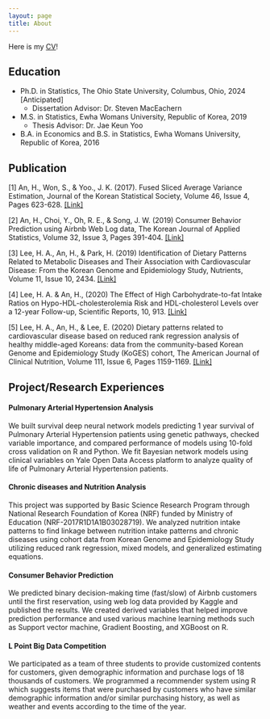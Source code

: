 ```yaml
---
layout: page
title: About
---
```


Here is my [CV](files/HyoinAn_OSU_CV.pdf)!

## Education

* Ph.D. in Statistics, The Ohio State University, Columbus, Ohio, 2024 [Anticipated]
  - Dissertation Advisor: Dr. Steven MacEachern
* M.S. in Statistics, Ewha Womans University, Republic of Korea, 2019
  - Thesis Advisor: Dr. Jae Keun Yoo
* B.A. in Economics and B.S. in Statistics, Ewha Womans University, Republic of Korea, 2016

## Publication

[1] An, H., Won, S., & Yoo., J. K. (2017). Fused Sliced Average Variance Estimation, Journal of the Korean
Statistical Society, Volume 46, Issue 4, Pages 623-628. [[Link]](https://www.sciencedirect.com/science/article/pii/S1226319217300431?casa_token=T_W-lytb9rUAAAAA:XL5YiRclZCQDhwtVAom-GGIyoSz9nR7pstAsVGQcBjsz0IK94cFpyvyob6vuK4-XgSEYh9Jk79Y)

[2] An, H., Choi, Y., Oh, R. E., & Song, J. W. (2019) Consumer Behavior Prediction using Airbnb Web Log data, The Korean Journal of Applied Statistics, Volume 32, Issue 3, Pages 391-404. [[Link]](https://www.koreascience.or.kr/article/JAKO201919341608325.page)

[3] Lee, H. A., An, H., & Park, H. (2019) Identification of Dietary Patterns Related to Metabolic Diseases and Their Association with Cardiovascular Disease: From the Korean Genome and Epidemiology Study, Nutrients, Volume 11, Issue 10, 2434. [[Link]](https://www.mdpi.com/2072-6643/11/10/2434)

[4] Lee, H. A. & An, H., (2020) The Effect of High Carbohydrate-to-fat Intake Ratios on Hypo-HDL-cholesterolemia Risk and HDL-cholesterol Levels over a 12-year Follow-up, Scientific Reports, 10, 913. [[Link]](https://www.nature.com/articles/s41598-020-57931-w)

[5] Lee, H. A., An, H., & Lee, E. (2020) Dietary patterns related to cardiovascular disease based on reduced rank regression analysis of healthy middle-aged Koreans: data from the community-based Korean Genome and Epidemiology Study (KoGES) cohort, The American Journal of Clinical Nutrition, Volume 111, Issue 6, Pages 1159-1169. [[Link]](https://academic.oup.com/ajcn/article/111/6/1159/5825658?login=true)


## Project/Research Experiences

#### Pulmonary Arterial Hypertension Analysis

We built survival deep neural network models predicting 1 year survival of Pulmonary Arterial Hypertension patients using genetic pathways, checked variable importance, and compared performance of models using 10-fold cross validation on R and Python. 
We fit Bayesian network models using clinical variables on Yale Open Data Access platform to analyze quality of life of Pulmonary Arterial Hypertension patients.

#### Chronic diseases and Nutrition Analysis

This project was supported by Basic Science Research Program through National Research Foundation of Korea (NRF) funded by Ministry of Education (NRF-2017R1D1A1B03028719).
We analyzed nutrition intake patterns to find linkage between nutrition intake patterns and chronic diseases using cohort data from Korean Genome and Epidemiology Study utilizing reduced rank regression, mixed models, and generalized estimating equations.

#### Consumer Behavior Prediction 

We predicted binary decision-making time (fast/slow) of Airbnb customers until the first reservation, using web log data provided by Kaggle and published the results. 
We created derived variables that helped improve prediction performance and used various machine learning methods such as Support vector machine, Gradient Boosting, and XGBoost on R.

#### L Point Big Data Competition

We participated as a team of three students to provide customized contents for customers, given demographic information and purchase logs of 18 thousands of customers. 
We programmed a recommender system using R which suggests items that were purchased by customers who have similar demographic information and/or similar purchasing history, as well as weather and events according to the time of the year.


